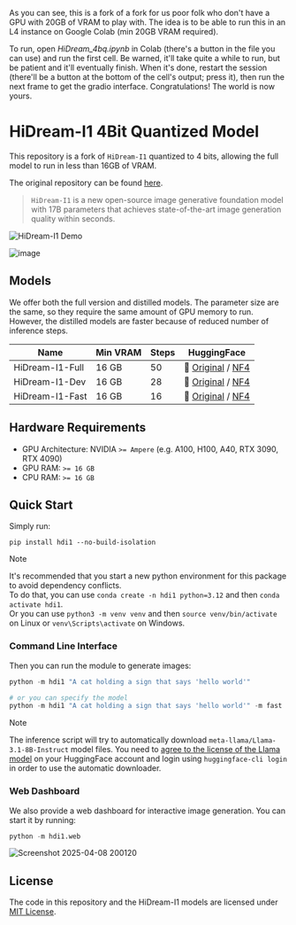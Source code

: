 As you can see, this is a fork of a fork for us poor folk who don't have a GPU with 20GB of VRAM to play with. The idea is to be able to run this in an L4 instance on Google Colab (min 20GB VRAM required). 

To run, open _HiDream_4bq.ipynb_ in Colab (there's a button in the file you can use) and run the first cell. Be warned, it'll take quite a while to run, but be patient and it'll eventually finish. When it's done, restart the session (there'll be a button at the bottom of the cell's output; press it), then run the next frame to get the gradio interface.  Congratulations! The world is now yours.

# HiDream-I1 4Bit Quantized Model

This repository is a fork of `HiDream-I1` quantized to 4 bits, allowing the full model to run in less than 16GB of VRAM. 

The original repository can be found [here](https://github.com/HiDream-ai/HiDream-I1).

> `HiDream-I1` is a new open-source image generative foundation model with 17B parameters that achieves state-of-the-art image generation quality within seconds.

![HiDream-I1 Demo](assets/demo.jpg)

![image](https://github.com/user-attachments/assets/d4715fb9-efe1-40c3-bd4e-dfd626492eea)

## Models

We offer both the full version and distilled models. The parameter size are the same, so they require the same amount of GPU memory to run. However, the distilled models are faster because of reduced number of inference steps.

| Name            | Min VRAM | Steps | HuggingFace                                                                                                                  |
|-----------------|----------|-------|------------------------------------------------------------------------------------------------------------------------------|
| HiDream-I1-Full | 16 GB    | 50    | 🤗 [Original](https://huggingface.co/HiDream-ai/HiDream-I1-Full) / [NF4](https://huggingface.co/azaneko/HiDream-I1-Full-nf4) |
| HiDream-I1-Dev  | 16 GB    | 28    | 🤗 [Original](https://huggingface.co/HiDream-ai/HiDream-I1-Dev) / [NF4](https://huggingface.co/azaneko/HiDream-I1-Dev-nf4)   |
| HiDream-I1-Fast | 16 GB    | 16    | 🤗 [Original](https://huggingface.co/HiDream-ai/HiDream-I1-Fast) / [NF4](https://huggingface.co/azaneko/HiDream-I1-Fast-nf4) |

## Hardware Requirements

- GPU Architecture: NVIDIA `>= Ampere` (e.g. A100, H100, A40, RTX 3090, RTX 4090)
- GPU RAM: `>= 16 GB`
- CPU RAM: `>= 16 GB`

## Quick Start

Simply run:

```
pip install hdi1 --no-build-isolation
```

> [!NOTE]
> It's recommended that you start a new python environment for this package to avoid dependency conflicts.  
> To do that, you can use `conda create -n hdi1 python=3.12` and then `conda activate hdi1`.  
> Or you can use `python3 -m venv venv` and then `source venv/bin/activate` on Linux or `venv\Scripts\activate` on Windows.

### Command Line Interface

Then you can run the module to generate images:

``` python 
python -m hdi1 "A cat holding a sign that says 'hello world'"

# or you can specify the model
python -m hdi1 "A cat holding a sign that says 'hello world'" -m fast
```

> [!NOTE]
> The inference script will try to automatically download `meta-llama/Llama-3.1-8B-Instruct` model files. You need to [agree to the license of the Llama model](https://huggingface.co/meta-llama/Llama-3.1-8B-Instruct) on your HuggingFace account and login using `huggingface-cli login` in order to use the automatic downloader.

### Web Dashboard

We also provide a web dashboard for interactive image generation. You can start it by running:

``` python
python -m hdi1.web
```

![Screenshot 2025-04-08 200120](https://github.com/user-attachments/assets/0c464033-5619-489d-b9de-fef5a7119cfc)

## License

The code in this repository and the HiDream-I1 models are licensed under [MIT License](./LICENSE).

